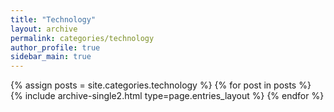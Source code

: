 ```yaml
---
title: "Technology"
layout: archive
permalink: categories/technology
author_profile: true
sidebar_main: true
---
```


{% assign posts = site.categories.technology %}
{% for post in posts %} 
    {% include archive-single2.html type=page.entries_layout %} 
{% endfor %}